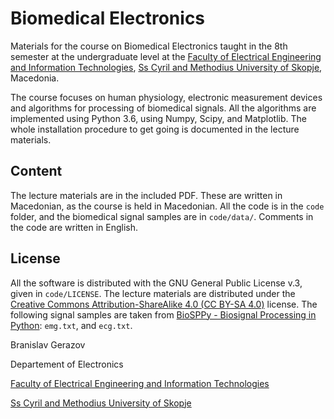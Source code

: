 # Biomedical Electronics
Materials for the course on Biomedical Electronics taught in the 8th semester at the undergraduate level at the [Faculty of Electrical Engineering and Information Technologies](http://feit.ukim.edu.mk), [Ss Cyril and Methodius University of Skopje](http://ukim.edu.mk/), Macedonia.

The course focuses on human physiology, electronic measurement devices and algorithms for processing of biomedical signals.
All the algorithms are implemented using Python 3.6, using Numpy, Scipy, and Matplotlib.
The whole installation procedure to get going is documented in the lecture materials.

Content
-------

The lecture materials are in the included PDF.
These are written in Macedonian, as the course is held in Macedonian.
All the code is in the `code` folder, and the biomedical signal samples are in `code/data/`.
Comments in the code are written in English.


License
-------
All the software is distributed with the GNU General Public License v.3, given in `code/LICENSE`.
The lecture materials are distributed under the [Creative Commons Attribution-ShareAlike 4.0 (CC BY-SA 4.0)](https://creativecommons.org/licenses/by-sa/4.0/) license.
The following signal samples are taken from [BioSPPy - Biosignal Processing in Python](https://github.com/PIA-Group/BioSPPy): `emg.txt`, and `ecg.txt`.



Branislav Gerazov

Departement of Electronics

[Faculty of Electrical Engineering and Information Technologies](http://feit.ukim.edu.mk)

[Ss Cyril and Methodius University of Skopje](http://ukim.edu.mk/)

